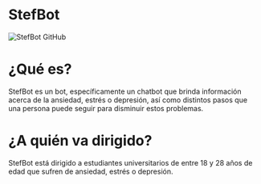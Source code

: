 # StefBot

![StefBot GitHub](https://user-images.githubusercontent.com/73042685/100517861-88acba80-3153-11eb-8b2f-026f2c862181.jpg)

# ¿Qué es?

StefBot es un bot, específicamente un chatbot que brinda información acerca de la ansiedad, estrés o depresión, así como distintos pasos que una persona puede seguir para disminuir estos problemas. 

# ¿A quién va dirigido?

StefBot está dirigido a estudiantes universitarios de entre 18 y 28 años de edad que sufren de ansiedad, estrés o depresión.
